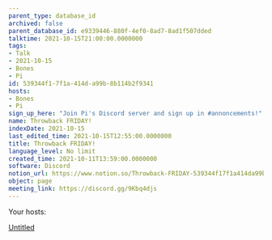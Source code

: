 ```yaml
---
parent_type: database_id
archived: false
parent_database_id: e9339446-880f-4ef0-8ad7-8ad1f507dded
talktime: 2021-10-15T21:00:00.0000000
tags:
- Talk
- 2021-10-15
- Bones
- Pi
id: 539344f1-7f1a-414d-a99b-8b114b2f9341
hosts:
- Bones
- Pi
sign_up_here: "Join Pi's Discord server and sign up in #annoncements!"
name: Throwback FRIDAY!
indexDate: 2021-10-15
last_edited_time: 2021-10-15T12:55:00.0000000
title: Throwback FRIDAY!
language_level: No limit
created_time: 2021-10-11T13:59:00.0000000
software: Discord
notion_url: https://www.notion.so/Throwback-FRIDAY-539344f17f1a414da99b8b114b2f9341
object: page
meeting_link: https://discord.gg/9Kbq4djs
---
```




Your hosts:

[Untitled](https://www.notion.so/482e61b02b9c4456b2b4fe86bb7544c6)   





